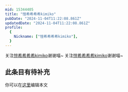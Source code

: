 ```yaml
---
mid: 15344405
title: "愷希希希希kimiko"
pubDate: "2024-11-04T11:22:08.861Z"
updatedDate: "2024-11-04T11:22:08.861Z"
profile:
  {
    Nickname: ["愷希希希希kimiko"],
  }
---
```


关注[愷希希希希kimiko](https://space.bilibili.com/15344405)谢谢喵~ 关注[愷希希希希kimiko](https://space.bilibili.com/15344405)谢谢喵~

## 此条目有待补充
你可以在[这里](https://github.com/Yuhanawa/VTuber.ICU-Content/edit/master/v/愷希希希希kimiko/index.md)编辑本文
